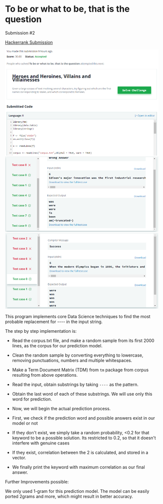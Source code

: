 # To be or what to be, that is the question
Submission #2

[Hackerrank Submission](https://www.hackerrank.com/challenges/to-be-what/submissions/code/96280726)

![submission-part-1](hackerrank-1.PNG)
![submission-part-2](hackerrank-2.PNG)
![submission-part-3](hackerrank-3.PNG)

This program implements core Data Science techniques to find the most probable replacement for ---- in the input string.

The step by step implementation is:

* Read the corpus.txt file, and make a random sample from its first 2000 lines, as the corpus for our prediction model.

* Clean the random sample by converting everything to lowercase, removing punctuations, numbers and multiple whitespaces.

* Make a Term Document Matrix (TDM) from `tm` package from corpus resulting from above operations.

* Read the input, obtain substrings by taking `----` as the pattern.

* Obtain the last word of each of these substrings. We will use only this word for prediction.

* Now, we will begin the actual prediction process.

* First, we check if the prediction word and possible answers exist in our model or not

* If they don't exist, we simply take a random probability, <0.2 for that keyword to be a possible solution. Its restricted to 0.2, so that it doesn't interfere with genuine cases

* If they exist, correlation between the 2 is calculated, and stored in a vector.

* We finally print the keyword with maximum correlation as our final answer.


Further Improvements possible:

We only used 1-gram for this prediction model. The model can be easily ported 2grams and more, which might result in better accuracy.
